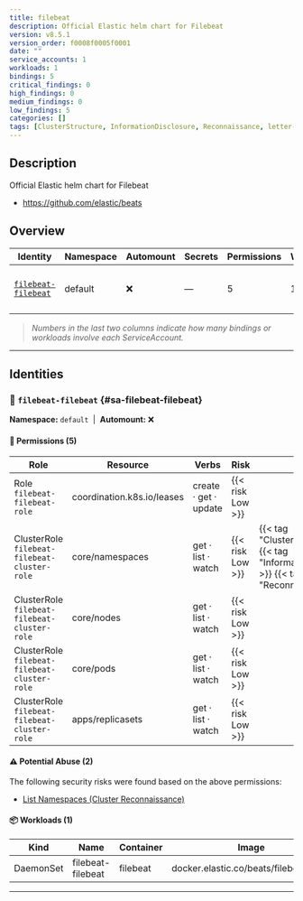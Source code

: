 ```yaml
---
title: filebeat
description: Official Elastic helm chart for Filebeat
version: v8.5.1
version_order: f0008f0005f0001
date: ""
service_accounts: 1
workloads: 1
bindings: 5
critical_findings: 0
high_findings: 0
medium_findings: 0
low_findings: 5
categories: []
tags: [ClusterStructure, InformationDisclosure, Reconnaissance, letter-F]
---
```


## Description

Official Elastic helm chart for Filebeat

- https://github.com/elastic/beats

## Overview

| Identity                                     | Namespace | Automount | Secrets | Permissions | Workloads | Risk               |
| -------------------------------------------- | --------- | --------- | ------- | ----------- | --------- | ------------------ |
| [`filebeat-filebeat`](#sa-filebeat-filebeat) | default   | ❌        | —       | 5           | 1         | {{< risk "Low" >}} |

> _Numbers in the last two columns indicate how many bindings or workloads involve each ServiceAccount._

---

## Identities

### 🤖 `filebeat-filebeat` {#sa-filebeat-filebeat}

**Namespace:** `default`  |  **Automount:** ❌

#### 🔑 Permissions (5)

| Role                                         | Resource                   | Verbs                 | Risk             | Tags                                                                                            |
| -------------------------------------------- | -------------------------- | --------------------- | ---------------- | ----------------------------------------------------------------------------------------------- |
| Role `filebeat-filebeat-role`                | coordination.k8s.io/leases | create · get · update | {{< risk Low >}} |                                                                                                 |
| ClusterRole `filebeat-filebeat-cluster-role` | core/namespaces            | get · list · watch    | {{< risk Low >}} | {{< tag "ClusterStructure" >}} {{< tag "InformationDisclosure" >}} {{< tag "Reconnaissance" >}} |
| ClusterRole `filebeat-filebeat-cluster-role` | core/nodes                 | get · list · watch    | {{< risk Low >}} |                                                                                                 |
| ClusterRole `filebeat-filebeat-cluster-role` | core/pods                  | get · list · watch    | {{< risk Low >}} |                                                                                                 |
| ClusterRole `filebeat-filebeat-cluster-role` | apps/replicasets           | get · list · watch    | {{< risk Low >}} |                                                                                                 |

#### ⚠️ Potential Abuse (2)

The following security risks were found based on the above permissions:

- [List Namespaces (Cluster Reconnaissance)](/rules/1082)

#### 📦 Workloads (1)

| Kind      | Name              | Container | Image                                  |
| --------- | ----------------- | --------- | -------------------------------------- |
| DaemonSet | filebeat-filebeat | filebeat  | docker.elastic.co/beats/filebeat:8.5.1 |

---
